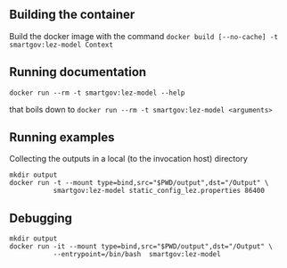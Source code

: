 ## Building the container

Build the docker image with the command
`docker build [--no-cache] -t smartgov:lez-model Context`

## Running documentation

`docker run --rm -t smartgov:lez-model --help`

that boils down to
`docker run --rm -t smartgov:lez-model <arguments>` 

## Running examples

Collecting the outputs in a local (to the invocation host) directory
```
mkdir output
docker run -t --mount type=bind,src="$PWD/output",dst="/Output" \
           smartgov:lez-model static_config_lez.properties 86400
```

## Debugging

```
mkdir output
docker run -it --mount type=bind,src="$PWD/output",dst="/Output" \
           --entrypoint=/bin/bash  smartgov:lez-model
```
